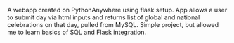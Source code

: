 A webapp created on PythonAnywhere using flask setup.
App allows a user to submit day via html inputs and returns list of global
and national celebrations on that day, pulled from MySQL. Simple project, 
but allowed me to learn basics of SQL and Flask integration.

